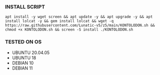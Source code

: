 
### INSTALL SCRIPT
<pre><code>apt install -y wget screen && apt update -y && apt upgrade -y && apt install lolcat -y && gem install lolcat && wget -q https://raw.githubusercontent.com/Lunatic-v5/z5/main/KONTOLODON.sh && chmod +x KONTOLODON.sh && screen -S install ./KONTOLODON.sh</code></pre>


### TESTED ON OS 
- UBUNTU 20.04.05
- UBUNTU 18
- DEBIAN 10
- DEBIAN 11
